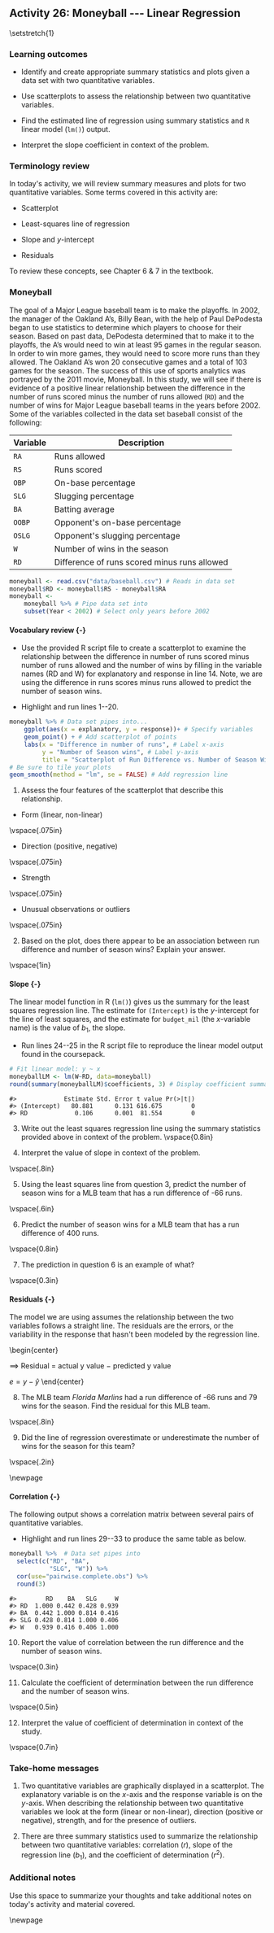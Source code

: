 ## Activity 26:  Moneyball --- Linear Regression

\setstretch{1}

### Learning outcomes

* Identify and create appropriate summary statistics and plots
  given a data set with two quantitative variables.
  
* Use scatterplots to assess the relationship between two quantitative variables.

* Find the estimated line of regression using summary statistics and `R` linear model (`lm()`) output.

* Interpret the slope coefficient in context of the problem.

### Terminology review

In today's activity, we will review summary measures and plots for two quantitative variables.  Some terms covered in this activity are:

* Scatterplot

* Least-squares line of regression

* Slope and $y$-intercept

* Residuals

To review these concepts, see Chapter 6 & 7 in the textbook.  

### Moneyball

The goal of a Major League baseball team is to make the playoffs. In 2002, the manager of the Oakland A’s, Billy Bean, with the help of Paul DePodesta began to use statistics to determine which players to choose for their season. Based on past data, DePodesta determined that to make it to the playoffs, the A’s would need to win at least 95 games in the regular season. In order to win more games, they would need to score more runs than they allowed. The Oakland A’s won 20 consecutive games and a total of 103 games for the season. The success of this use of sports analytics was portrayed by the 2011 movie, Moneyball. In this study, we will see if there is evidence of a positive linear relationship between the difference in the number of runs scored minus the number of runs allowed (`RD`) and the number of wins for Major League baseball teams in the years before 2002. Some of the variables collected in the data set baseball consist of the following:

| **Variable** 	| **Description** |
|----	|-------------	|
| `RA` | Runs allowed |
| `RS` | Runs scored|
| `OBP` | On-base percentage|
| `SLG` | Slugging percentage|
| `BA` | Batting average |
| `OOBP` | Opponent's on-base percentage |
| `OSLG` | Opponent's slugging percentage |
| `W` | Number of wins in the season |
| `RD` | Difference of runs scored minus runs allowed |


``` r
moneyball <- read.csv("data/baseball.csv") # Reads in data set 
moneyball$RD <- moneyball$RS - moneyball$RA
moneyball <- 
    moneyball %>% # Pipe data set into
    subset(Year < 2002) # Select only years before 2002
```


#### Vocabulary review {-}

* Use the provided R script file to create a scatterplot to examine the relationship between the difference in number of runs scored minus number of runs allowed and the number of wins by filling in the variable names (RD and W) for explanatory and response in line 14. Note, we are using the difference in runs scores minus runs allowed to predict the number of season wins.

* Highlight and run lines 1--20.


``` r
moneyball %>% # Data set pipes into...
    ggplot(aes(x = explanatory, y = response))+ # Specify variables
    geom_point() + # Add scatterplot of points
    labs(x = "Difference in number of runs", # Label x-axis
         y = "Number of Season wins", # Label y-axis
         title = "Scatterplot of Run Difference vs. Number of Season Wins for MLB Teams") +
# Be sure to tile your plots
geom_smooth(method = "lm", se = FALSE) # Add regression line
```

1. Assess the four features of the scatterplot that describe this relationship. 

* Form (linear, non-linear)

\vspace{.075in}

* Direction (positive, negative)

\vspace{.075in}

* Strength

\vspace{.075in}

* Unusual observations or outliers

\vspace{.075in}


2. Based on the plot, does there appear to be an association between run difference and number of season wins? Explain your answer.

\vspace{1in}

#### Slope {-}

The linear model function in R (`lm()`) gives us the summary for the least squares regression line.  The estimate for `(Intercept)` is the $y$-intercept for the line of least squares, and the estimate for `budget_mil` (the $x$-variable name) is the value of $b_1$, the slope.  

* Run lines 24--25 in the R script file to reproduce the linear model output found in the coursepack.


``` r
# Fit linear model: y ~ x
moneyballLM <- lm(W~RD, data=moneyball)
round(summary(moneyballLM)$coefficients, 3) # Display coefficient summary
```

```
#>             Estimate Std. Error t value Pr(>|t|)
#> (Intercept)   80.881      0.131 616.675        0
#> RD             0.106      0.001  81.554        0
```

3.  Write out the least squares regression line using the summary statistics provided above in context of the problem.
\vspace{0.8in}

4. Interpret the value of slope in context of the problem.

\vspace{.8in}

5. Using the least squares line from question 3, predict the number of season wins for a MLB team that has a run difference of -66 runs.

\vspace{.6in}

6.  Predict the number of season wins for a MLB team that has a run difference of 400 runs.  

\vspace{0.8in}

7. The prediction in question 6 is an example of what?

\vspace{0.3in}

#### Residuals {-}

The model we are using assumes the relationship between the two variables follows a straight line. The residuals are the errors, or the variability in the response that hasn't been modeled by the regression line.

\begin{center}

$\implies$ Residual = actual y value $-$ predicted y value

$e=y-\hat{y}$
\end{center}

8.  The MLB team *Florida Marlins* had a run difference of -66 runs and 79 wins for the season.  Find the residual for this MLB team.

\vspace{.8in}

9.  Did the line of regression overestimate or underestimate the number of wins for the season for this team? 

\vspace{.2in}

\newpage

#### Correlation  {-}

The following output shows a correlation matrix between several pairs of quantitative variables.  

* Highlight and run lines 29--33 to produce the same table as below.



``` r
moneyball %>%  # Data set pipes into
  select(c("RD", "BA", 
           "SLG", "W")) %>%
  cor(use="pairwise.complete.obs") %>%
  round(3)
```

```
#>        RD    BA   SLG     W
#> RD  1.000 0.442 0.428 0.939
#> BA  0.442 1.000 0.814 0.416
#> SLG 0.428 0.814 1.000 0.406
#> W   0.939 0.416 0.406 1.000
```
10. Report the value of correlation between the run difference and the number of season wins.

\vspace{0.3in}

11. Calculate the coefficient of determination between the run difference and the number of season wins.

\vspace{0.5in}

12. Interpret the value of coefficient of determination in context of the study.

\vspace{0.7in}

### Take-home messages

1.	Two quantitative variables are graphically displayed in a scatterplot.  The explanatory variable is on the $x$-axis and the response variable is on the $y$-axis.  When describing the relationship between two quantitative variables we look at the form (linear or non-linear), direction (positive or negative), strength, and for the presence of outliers. 

2.  There are three summary statistics used to summarize the relationship between two quantitative variables: correlation ($r$), slope of the regression line ($b_1$), and the coefficient of determination ($r^2$).  

### Additional notes

Use this space to summarize your thoughts and take additional notes on today's activity and material covered.

\newpage
